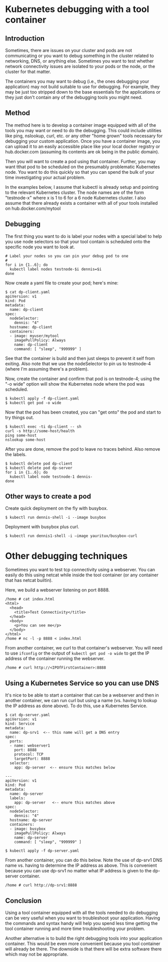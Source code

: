 # Kubernetes debugging with a tool container

## Introduction

Sometimes, there are issues on your cluster and pods are not communicating or you want to
debug something in the cluster related to networking, DNS, or anything else.  Sometimes
you want to test whether network connectivity issues are isolated to your pods or the
node, or the cluster for that matter.

The containers you may want to debug (i.e., the ones debugging your application) may not
build suitable to use for debugging.  For example, they may be just too stripped down to
the base essentials for the applications or they just don't contain any of the debugging
tools you might need.

## Method

The method here is to develop a container image equipped with all of the tools you may want
or need to do the debugging.  This could include utilities like ping, nslookup, curl, etc.
or any other "home grown" tools necessary for debugging your custom application.
Once you have a container image, you can upload it to an easily accessible place like
your local docker registry or hub.docker.com (assuming its contents are ok being in the
public domain).

Then you will want to create a pod using that container.  Further, you may want tthat pod
to be scheduled on the presumably problematic Kubernetes node.  You want to do this quickly
so that you can spend the bulk of your time investigating your actual problem.

In the examples below, I assume that kubectl is already setup and pointing to
the relevant Kubernetes cluster.  The node names are of the form "testnode-x" where x
is 1 to 6 for a 6 node Kubernetes cluster.  I also assume that there already exists a
container with all of your tools installed on hub.docker.com/mytool

## Debugging

The first thing you want to do is label your nodes with a special label to help you use
node selectors so that your tool contain is scheduled onto the specific node you want to
look at.


```
# Label your nodes so you can pin your debug pod to one
#
for i in {1..6}; do
  kubectl label nodes testnode-$i dennis=$i
done
```

Now create a yaml file to create your pod; here's mine:

```
$ cat dp-client.yaml
apiVersion: v1
kind: Pod
metadata:
  name: dp-client
spec:
  nodeSelector:
    dennis: "4"
  hostname: dp-client
  containers:
  - image: myuser/mytool
    imagePullPolicy: Always
    name: dp-client
    command: [ "sleep", "999999" ]
```

See that the container is build and then just sleeps to prevent it self from exiting.
Also note that we use the nodeSelector to pin us to testnode-4 (where I'm assuming there's
a problem).

Now, create the container and confirm that pod is on testnode-4; using the "-o wide" option
will show the Kubernetes node where the pod was scheduled.

```
$ kubectl apply -f dp-client.yaml
$ kubectl get pod -o wide
```

Now that the pod has been created, you can "get onto" the pod and start to try things out.

```
$ kubectl exec -ti dp-client -- sh
curl -s http://some-host/health
ping some-host
nslookup some-host
```

After you are done, remove the pod to leave no traces behind.
Also remove the labels.


```
$ kubectl delete pod dp-client
$ kubectl delete pod dp-server
for i in {1..6}; do
  kubectl label node testnode-1 dennis-
done
```

## Other ways to create a pod

Create quick deployment on the fly with busybox.

```
$ kubectl run dennis-shell -i --image busybox
```

Deployment with busybox plus curl.

```
$ kubectl run dennis1-shell -i —image yauritux/busybox-curl
```

# Other debugging techniques

Sometimes you want to test tcp connectivity using a webserver.  You can easily do this using netcat while
inside the tool container (or any container that has netcat builtin).

Here, we build a webserver listening on port 8888.

```
/home # cat index.html
<html>
  <head>
    <title>Test Connectivity</title>
  </head>
  <body>
    <p>You can see me</p>
  </body>
</html>
/home # nc -l -p 8888 < index.html
```

From another container, we curl to that container's webserver.  You will need to use ``ifconfig`` or the
output of ``kubectl get pod -o wide`` to get the IP address of the container running the webserver.

``` 
/home # curl http://<IPOfFirstContainer>:8888
```

## Using a Kubernetes Service so you can use DNS

It's nice to be able to start a container that can be a webserver and then in another container, we
can run curl but using a name (vs. having to lookup the IP address as done above).  To do this, use
a Kubernetes Service.

```
$ cat dp-server.yaml
apiVersion: v1
kind: Service
metadata:
  name: dp-srv1  <-- this name will get a DNS entry
spec:
  ports:
  - name: webserver1
    port: 8888
    protocol: TCP
    targetPort: 8888
  selector:
    app: dp-server  <-- ensure this matches below

---
apiVersion: v1
kind: Pod
metadata:
  name: dp-server
  labels:
    app: dp-server   <-- enure this matches above
spec:
  nodeSelector:
    dennis: "4"
  hostname: dp-server
  containers:
  - image: busybox
    imagePullPolicy: Always
    name: dp-server
    command: [ "sleep", "999999" ]

$ kubectl apply -f dp-server.yaml
```

From another container, you can do this below.  Note the use of dp-srv1 DNS name vs. having to determine
the IP address as above.  This is convenient because you can use dp-srv1 no matter what IP address is
given to the dp-server container.

```
/home # curl http://dp-srv1:8888
```

## Conclusion

Using a tool container equipped with all the tools needed to do debugging can be very useful when you
want to troubleshoot your application.  Having the commands and syntax handy will help you spend less
time getting the tool container running and more time troubleshooting your problem.

Another alternative is to build the right debugging tools into your application container.  This would
be even more convenient because you tool container will already be there.  The downside is that there
will be extra software there which may not be appropriate.

